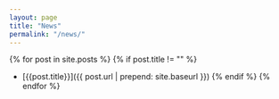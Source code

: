 ```yaml
---
layout: page
title: "News"
permalink: "/news/"
---
```


{% for post in site.posts %}
    {% if post.title != "" %}
- [{{post.title}}]({{ post.url | prepend: site.baseurl }})
    {% endif %}
{% endfor %}
